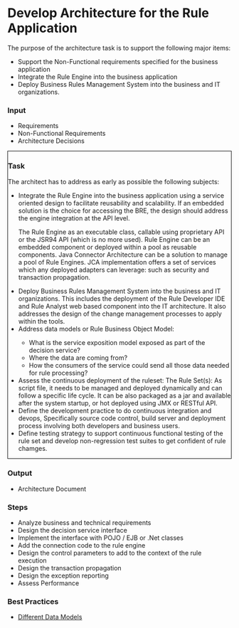 # Develop Architecture for the Rule Application

The purpose of the architecture task is to support the following major items:
* Support the Non-Functional requirements specified for the business application
* Integrate the Rule Engine into the business application
* Deploy Business Rules Management System into the business and IT organizations.

<div class="row">
   <div class="col-md-3">
     <h3 class="underline">Input</h3>
     <ul>
       <li>Requirements</li>
       <li>Non-Functional Requirements</li>
       <li>Architecture Decisions</li>
     </ul>
   </div>
   <div class="col-md-6" style="border:1px solid black;">
     <h3>Task</h3>
     The architect has to address as early as possible the following subjects:
     <ul>
       <li>Integrate the Rule Engine into the business application using a service oriented design to facilitate reusability and scalability. If an embedded solution is the choice for accessing the BRE, the design should address the engine integration at the API level.
       <p>The Rule Engine as an executable class, callable using proprietary API or the JSR94 API (which is no more used). Rule Engine can be an embedded component or deployed within a pool as reusable components. Java Connector Architecture can be a solution to manage a pool of Rule Engines. JCA implementation offers a set of services which any deployed adapters can leverage: such as security and transaction propagation.</p>
       </li>
       <li>Deploy Business Rules Management System into the business and IT organizations. This includes the deployment of the Rule Developer IDE and Rule Analyst web based component into the IT architecture. It also addresses the design of the change management processes to apply within the tools.</li>
       <li>Address data models or Rule Business Object Model:</li>
          <ul>
            <li>What is the service exposition model exposed as part of the decision service?</li>
            <li>Where the data are coming from?</li>
            <li>How the consumers of the service could send all those data needed for rule processing?</li>
          </ul>
       <li>Assess the continuous deployment of the ruleset: The Rule Set(s): As script file, it needs to be managed and deployed dynamically and can follow a specific life cycle. It can be also packaged as a jar and available after the system startup, or hot deployed using JMX or RESTful API.
       </li>
       <li>Define the development practice to do continuous integration and devops, Specifically source code control, build server and deployment process involving both developers and business users.</li>
       <li>Define testing strategy to support continuous functional testing of the rule set and develop non-regression test suites to get confident of rule chamges.</li>
    </ul>
 </div>
 <div class="col-md-3">
   <h3>Output</h3>
   <ul>
   <li>Architecture Document</li>
   </ul>
 </div>
</div>
<div class="row">
<div class="col-md-6">
  <h3>Steps</h3>
  <ul>
  <li>Analyze business and technical requirements </li>
<li>Design the decision service interface  </li>
<li>Implement the interface with POJO / EJB or .Net classes</li>  
<li>Add the connection code to the rule engine  </li>
<li>Design the control parameters to add to the context of the rule execution </li>
<li>Design the transaction propagation  </li>
<li>Design the exception reporting  </li>
<li>Assess Performance</li>
  </ul>
</div>
<div class="col-md-6">
  <h3>Best Practices</h3>
  <ul>
  <li><a href="#/bestpractices#datamodel">Different Data Models</a></li>
  </ul>
</div>
</div>
